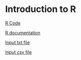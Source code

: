 Introduction to R
==============


[R Code](Intro2R/Intro2R.R)

[R documentation](Intro2R/Intro2R.html)

[Input txt file](Intro2R/raw_counts.txt)

[Input csv file](Intro2R/raw_counts.csv)
